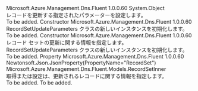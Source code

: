 <Type Name="RecordSetUpdateParameters" FullName="Microsoft.Azure.Management.Dns.Fluent.Models.RecordSetUpdateParameters">
  <TypeSignature Language="C#" Value="public class RecordSetUpdateParameters" />
  <TypeSignature Language="ILAsm" Value=".class public auto ansi beforefieldinit RecordSetUpdateParameters extends System.Object" />
  <TypeSignature Language="DocId" Value="T:Microsoft.Azure.Management.Dns.Fluent.Models.RecordSetUpdateParameters" />
  <TypeSignature Language="VB.NET" Value="Public Class RecordSetUpdateParameters" />
  <TypeSignature Language="F#" Value="type RecordSetUpdateParameters = class" />
  <AssemblyInfo>
    <AssemblyName>Microsoft.Azure.Management.Dns.Fluent</AssemblyName>
    <AssemblyVersion>1.0.0.60</AssemblyVersion>
  </AssemblyInfo>
  <Base>
    <BaseTypeName>System.Object</BaseTypeName>
  </Base>
  <Interfaces />
  <Docs>
    <summary>
            レコードを更新する指定されたパラメーターを設定します。
            </summary>
    <remarks>To be added.</remarks>
  </Docs>
  <Members>
    <Member MemberName=".ctor">
      <MemberSignature Language="C#" Value="public RecordSetUpdateParameters ();" />
      <MemberSignature Language="ILAsm" Value=".method public hidebysig specialname rtspecialname instance void .ctor() cil managed" />
      <MemberSignature Language="DocId" Value="M:Microsoft.Azure.Management.Dns.Fluent.Models.RecordSetUpdateParameters.#ctor" />
      <MemberSignature Language="VB.NET" Value="Public Sub New ()" />
      <MemberType>Constructor</MemberType>
      <AssemblyInfo>
        <AssemblyName>Microsoft.Azure.Management.Dns.Fluent</AssemblyName>
        <AssemblyVersion>1.0.0.60</AssemblyVersion>
      </AssemblyInfo>
      <Parameters />
      <Docs>
        <summary>
            RecordSetUpdateParameters クラスの新しいインスタンスを初期化します。
            </summary>
        <remarks>To be added.</remarks>
      </Docs>
    </Member>
    <Member MemberName=".ctor">
      <MemberSignature Language="C#" Value="public RecordSetUpdateParameters (Microsoft.Azure.Management.Dns.Fluent.Models.RecordSetInner recordSet = null);" />
      <MemberSignature Language="ILAsm" Value=".method public hidebysig specialname rtspecialname instance void .ctor(class Microsoft.Azure.Management.Dns.Fluent.Models.RecordSetInner recordSet) cil managed" />
      <MemberSignature Language="DocId" Value="M:Microsoft.Azure.Management.Dns.Fluent.Models.RecordSetUpdateParameters.#ctor(Microsoft.Azure.Management.Dns.Fluent.Models.RecordSetInner)" />
      <MemberSignature Language="VB.NET" Value="Public Sub New (Optional recordSet As RecordSetInner = null)" />
      <MemberSignature Language="F#" Value="new Microsoft.Azure.Management.Dns.Fluent.Models.RecordSetUpdateParameters : Microsoft.Azure.Management.Dns.Fluent.Models.RecordSetInner -&gt; Microsoft.Azure.Management.Dns.Fluent.Models.RecordSetUpdateParameters" Usage="new Microsoft.Azure.Management.Dns.Fluent.Models.RecordSetUpdateParameters recordSet" />
      <MemberType>Constructor</MemberType>
      <AssemblyInfo>
        <AssemblyName>Microsoft.Azure.Management.Dns.Fluent</AssemblyName>
        <AssemblyVersion>1.0.0.60</AssemblyVersion>
      </AssemblyInfo>
      <Parameters>
        <Parameter Name="recordSet" Type="Microsoft.Azure.Management.Dns.Fluent.Models.RecordSetInner" />
      </Parameters>
      <Docs>
        <param name="recordSet">レコード セットの更新に関する情報を指定します。</param>
        <summary>
            RecordSetUpdateParameters クラスの新しいインスタンスを初期化します。
            </summary>
        <remarks>To be added.</remarks>
      </Docs>
    </Member>
    <Member MemberName="RecordSet">
      <MemberSignature Language="C#" Value="public Microsoft.Azure.Management.Dns.Fluent.Models.RecordSetInner RecordSet { get; set; }" />
      <MemberSignature Language="ILAsm" Value=".property instance class Microsoft.Azure.Management.Dns.Fluent.Models.RecordSetInner RecordSet" />
      <MemberSignature Language="DocId" Value="P:Microsoft.Azure.Management.Dns.Fluent.Models.RecordSetUpdateParameters.RecordSet" />
      <MemberSignature Language="VB.NET" Value="Public Property RecordSet As RecordSetInner" />
      <MemberSignature Language="F#" Value="member this.RecordSet : Microsoft.Azure.Management.Dns.Fluent.Models.RecordSetInner with get, set" Usage="Microsoft.Azure.Management.Dns.Fluent.Models.RecordSetUpdateParameters.RecordSet" />
      <MemberType>Property</MemberType>
      <AssemblyInfo>
        <AssemblyName>Microsoft.Azure.Management.Dns.Fluent</AssemblyName>
        <AssemblyVersion>1.0.0.60</AssemblyVersion>
      </AssemblyInfo>
      <Attributes>
        <Attribute>
          <AttributeName>Newtonsoft.Json.JsonProperty(PropertyName="RecordSet")</AttributeName>
        </Attribute>
      </Attributes>
      <ReturnValue>
        <ReturnType>Microsoft.Azure.Management.Dns.Fluent.Models.RecordSetInner</ReturnType>
      </ReturnValue>
      <Docs>
        <summary>
            取得または設定は、更新されるレコードに関する情報を指定します。
            </summary>
        <value>To be added.</value>
        <remarks>To be added.</remarks>
      </Docs>
    </Member>
  </Members>
</Type>